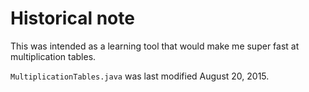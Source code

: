# Historical note

This was intended as a learning tool that would make me super fast at multiplication tables.

`MultiplicationTables.java` was last modified August 20, 2015.
